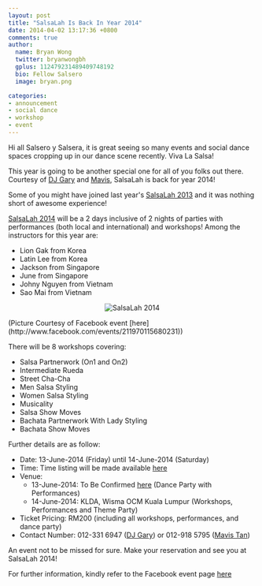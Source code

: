 ```yaml
---
layout: post
title: "SalsaLah Is Back In Year 2014"
date: 2014-04-02 13:17:36 +0800
comments: true
author:
  name: Bryan Wong
  twitter: bryanwongbh
  gplus: 112479231489409748192 
  bio: Fellow Salsero
  image: bryan.png

categories: 
- announcement
- social dance
- workshop
- event
---
```


Hi all Salsero y Salsera, it is great seeing so many events and social dance spaces cropping up in our dance scene recently. Viva La Salsa!

This year is going to be another special one for all of you folks out there. Courtesy of [DJ Gary](http://www.salsakl.com/#!/djs/dj-gary) and [Mavis](http://www.facebook.com/mavistanlimun), SalsaLah is back for year 2014!

Some of you might have joined last year's [SalsaLah 2013](http://www.facebook.com/events/398730120242789/) and it was nothing short of awesome experience!

[SalsaLah 2014](http://www.facebook.com/events/211970115680231/) will be a 2 days inclusive of 2 nights of parties with performances (both local and international) and workshops! Among the instructors for this year are:

- Lion Gak from Korea
- Latin Lee from Korea
- Jackson from Singapore
- June from Singapore
- Johny Nguyen from Vietnam
- Sao Mai from Vietnam

<p align="center">
	<img src="/images/posts/salsalah2014.jpg" alt="SalsaLah 2014" />
</p>
(Picture Courtesy of Facebook event [here](http://www.facebook.com/events/211970115680231))

There will be 8 workshops covering:

- Salsa Partnerwork (On1 and On2)
- Intermediate Rueda
- Street Cha-Cha
- Men Salsa Styling
- Women Salsa Styling
- Musicality
- Salsa Show Moves
- Bachata Partnerwork With Lady Styling
- Bachata Show Moves

Further details are as follow:

- Date: 13-June-2014 (Friday) until 14-June-2014 (Saturday)
- Time: Time listing will be made available [here](http://www.facebook.com/events/211970115680231/)
- Venue:
	- 13-June-2014: To Be Confirmed [here](http://www.facebook.com/events/211970115680231/) (Dance Party with Performances)
	- 14-June-2014: KLDA, Wisma OCM Kuala Lumpur (Workshops, Performances and Theme Party)
- Ticket Pricing: RM200 (including all workshops, performances, and dance party)
- Contact Number: 012-331 6947 ([DJ Gary](http://www.salsakl.com/#!/djs/dj-gary)) or 012-918 5795 ([Mavis Tan](http://www.facebook.com/mavistanlimun))

An event not to be missed for sure. Make your reservation and see you at SalsaLah 2014!

For further information, kindly refer to the Facebook event page [here](http://www.facebook.com/events/211970115680231)
